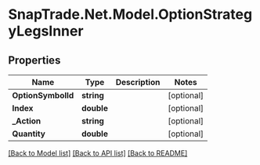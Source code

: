 # SnapTrade.Net.Model.OptionStrategyLegsInner

## Properties

Name | Type | Description | Notes
------------ | ------------- | ------------- | -------------
**OptionSymbolId** | **string** |  | [optional] 
**Index** | **double** |  | [optional] 
**_Action** | **string** |  | [optional] 
**Quantity** | **double** |  | [optional] 

[[Back to Model list]](../README.md#documentation-for-models) [[Back to API list]](../README.md#documentation-for-api-endpoints) [[Back to README]](../README.md)

